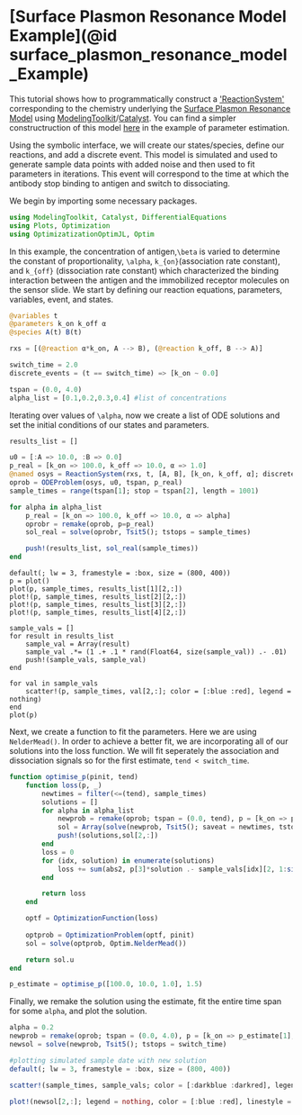 # [Surface Plasmon Resonance Model Example](@id surface_plasmon_resonance_model_Example)
This tutorial shows how to programmatically construct a ['ReactionSystem'](@ref) corresponding to the chemistry underlying the [Surface Plasmon Resonance Model](https://en.wikipedia.org/wiki/Surface_plasmon_resonance) using [ModelingToolkit](http://docs.sciml.ai/ModelingToolkit/stable/)/[Catalyst](http://docs.sciml.ai/Catalyst/stable/). You can find a simpler constructruction of this model [here](https://docs.sciml.ai/Catalyst/stable/catalyst_applications/parameter_estimation/) in the example of parameter estimation. 

Using the symbolic interface, we will create our states/species, define our reactions, and add a discrete event. This model is simulated and used to generate sample data points with added noise and then used to fit parameters in iterations. This event will correspond to the time at which the antibody stop binding to antigen and switch to dissociating. 

We begin by importing some necessary packages. 
```julia
using ModelingToolkit, Catalyst, DifferentialEquations
using Plots, Optimization
using OptimizatizationOptimJL, Optim
```
In this example, the concentration of antigen,`\beta` is varied to determine the constant of proportionality, `\alpha`, `k_{on}`(association rate constant), and `k_{off}` (dissociation rate constant) which characterized the binding interaction between the antigen and the immobilized receptor molecules on the sensor slide. We start by defining our reaction equations, parameters, variables, event, and states. 
```julia
@variables t 
@parameters k_on k_off α
@species A(t) B(t)

rxs = [(@reaction α*k_on, A --> B), (@reaction k_off, B --> A)]

switch_time = 2.0
discrete_events = (t == switch_time) => [k_on ~ 0.0]

tspan = (0.0, 4.0)
alpha_list = [0.1,0.2,0.3,0.4] #list of concentrations 
```
Iterating over values of `\alpha`, now we create a list of ODE solutions and set the initial conditions of our states and parameters. 
```julia 
results_list = []

u0 = [:A => 10.0, :B => 0.0]
p_real = [k_on => 100.0, k_off => 10.0, α => 1.0]
@named osys = ReactionSystem(rxs, t, [A, B], [k_on, k_off, α]; discrete_events)
oprob = ODEProblem(osys, u0, tspan, p_real)
sample_times = range(tspan[1]; stop = tspan[2], length = 1001) 

for alpha in alpha_list
    p_real = [k_on => 100.0, k_off => 10.0, α => alpha]
    oprobr = remake(oprob, p=p_real)
    sol_real = solve(oprobr, Tsit5(); tstops = sample_times)

    push!(results_list, sol_real(sample_times))
end
```
```@example ceq3
default(; lw = 3, framestyle = :box, size = (800, 400))
p = plot()
plot(p, sample_times, results_list[1][2,:])
plot!(p, sample_times, results_list[2][2,:])
plot!(p, sample_times, results_list[3][2,:])
plot!(p, sample_times, results_list[4][2,:])

sample_vals = []
for result in results_list
    sample_val = Array(result)
    sample_val .*= (1 .+ .1 * rand(Float64, size(sample_val)) .- .01)
    push!(sample_vals, sample_val)
end

for val in sample_vals
    scatter!(p, sample_times, val[2,:]; color = [:blue :red], legend = nothing)
end
plot(p)
```
Next, we create a function to fit the parameters. Here we are using `NelderMead()`. In order to achieve a better fit, we are incorporating all of our solutions into the loss function. We will fit seperately the association and dissociation signals so for the first estimate, `tend < switch_time`. 
```julia 
function optimise_p(pinit, tend)
    function loss(p, _)
        newtimes = filter(<=(tend), sample_times)
        solutions = []
        for alpha in alpha_list
            newprob = remake(oprob; tspan = (0.0, tend), p = [k_on => p[1],k_off => p[2],α => alpha])
            sol = Array(solve(newprob, Tsit5(); saveat = newtimes, tstops = switch_time))
            push!(solutions,sol[2,:])
        end
        loss = 0
        for (idx, solution) in enumerate(solutions)
            loss += sum(abs2, p[3]*solution .- sample_vals[idx][2, 1:size(sol,2)])
        end

        return loss
    end

    optf = OptimizationFunction(loss)
    
    optprob = OptimizationProblem(optf, pinit)
    sol = solve(optprob, Optim.NelderMead())

    return sol.u
end

p_estimate = optimise_p([100.0, 10.0, 1.0], 1.5)
```
Finally, we remake the solution using the estimate, fit the entire time span for some `alpha`, and plot the solution. 
```julia
alpha = 0.2
newprob = remake(oprob; tspan = (0.0, 4.0), p = [k_on => p_estimate[1], k_off => p_estimate[2], α => alpha])
newsol = solve(newprob, Tsit5(); tstops = switch_time)

#plotting simulated sample date with new solution
default(; lw = 3, framestyle = :box, size = (800, 400))

scatter!(sample_times, sample_vals; color = [:darkblue :darkred], legend = nothing)

plot!(newsol[2,:]; legend = nothing, color = [:blue :red], linestyle = :dash, tspan= (0.0, 4.0))
```